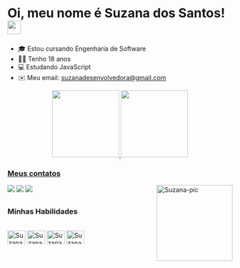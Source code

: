 # Oi, meu nome é Suzana dos Santos! <img src="https://raw.githubusercontent.com/MartinHeinz/MartinHeinz/master/wave.gif" width="30px">

###

- 🎓 Estou cursando Engenharia de Software
- 👩🏻 Tenho 18 anos  
- 💻 Estudando JavaScript
- ✉️ Meu email: suzanadesenvolvedora@gmail.com

<div align="center">
  <a href="https://github.com/suzanadossantos">
  <img height="150em" src="https://github-readme-stats.vercel.app/api?username=suzanadossantos&show_icons=true&theme=vue&include_all_commits=true&count_private=true"/>
  <img height="150em" src="https://github-readme-stats.vercel.app/api/top-langs/?username=suzanadossantos&layout=compact&langs_count=7&theme=vue"/>
</div>
  
 ### Meus contatos
  
  <div> 
  <a href="https://www.linkedin.com/in/suzana-dos-santos-dev/" target="_blank">
  <img src="https://img.shields.io/badge/-LinkedIn-%230077B5?style=for-the-badge&logo=linkedin&logoColor=white" target="_blank"></a> 
  <a href="https://instagram.com/suzana_dos_santos_7/" target="_blank">
  <img src="https://img.shields.io/badge/-Instagram-%23E4405F?style=for-the-badge&logo=instagram&logoColor=white" target="_blank"></a>
  <a href = "mailto:suzanadesenvolvedora@gmail.com">
  <img src="https://img.shields.io/badge/-Gmail-%23333?style=for-the-badge&logo=gmail&logoColor=white" target="_blank"></a>
    
  <img align="right" alt="Suzana-pic" height="170em" src="https://avatarmaker.com/temp-avatars/AM8024039788274571.png">
  </div>
  
  ##
  
  ### Minhas Habilidades
  
<div style="display: inline_block"><br>
  <img align="center" alt="Suzana-Js" height="30" width="40" src="https://cdn.jsdelivr.net/gh/devicons/devicon/icons/javascript/javascript-plain.svg">
  <img align="center" alt="Suzana-HTML" height="30" width="40" src="https://cdn.jsdelivr.net/gh/devicons/devicon/icons/html5/html5-plain.svg">
  <img align="center" alt="Suzana-CSS" height="30" width="40" src="https://cdn.jsdelivr.net/gh/devicons/devicon/icons/css3/css3-plain.svg">
  <img align="center" alt="Suzana-C++" height="30" width="40" src="https://cdn.jsdelivr.net/gh/devicons/devicon/icons/cplusplus/cplusplus-line.svg">
</div>
